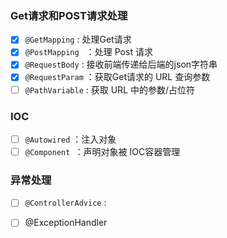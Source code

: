 ### Get请求和POST请求处理

- [x] `@GetMapping`  : 处理Get请求
- [x] `@PostMapping ` ：处理 Post 请求
- [x] `@RequestBody` : 接收前端传递给后端的json字符串
- [x] `@RequestParam` ：获取Get请求的 URL 查询参数
- [ ] `@PathVariable` :  获取 URL 中的参数/占位符

### IOC

- [ ] `@Autowired`  ：注入对象
- [ ] `@Component `：声明对象被 IOC容器管理

### 异常处理

- [ ] `@ControllerAdvice` :
- [ ] @ExceptionHandler


